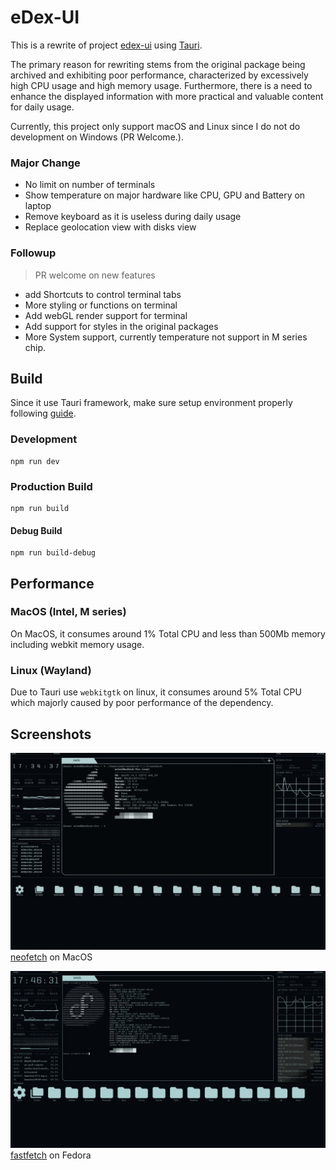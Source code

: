 # eDex-UI

This is a rewrite of project [edex-ui](https://github.com/GitSquared/edex-ui) using [Tauri](https://github.com/tauri-apps/tauri).

The primary reason for rewriting stems from the original package being archived and exhibiting poor performance, characterized by excessively high CPU usage and high memory usage.
Furthermore, there is a need to enhance the displayed information with more practical and valuable content for daily usage.

Currently, this project only support macOS and Linux since I do not do development on Windows (PR Welcome.).

### Major Change

- No limit on number of terminals
- Show temperature on major hardware like CPU, GPU and Battery on laptop
- Remove keyboard as it is useless during daily usage
- Replace geolocation view with disks view

### Followup

> PR welcome on new features

- add Shortcuts to control terminal tabs
- More styling or functions on terminal
- Add webGL render support for terminal
- Add support for styles in the original packages
- More System support, currently temperature not support in M series chip.

## Build

Since it use Tauri framework, make sure setup environment properly following [guide](https://tauri.app/v1/guides/getting-started/prerequisites).

### Development

```
npm run dev
```

### Production Build

```
npm run build
```

#### Debug Build

```
npm run build-debug
```

## Performance

### MacOS (Intel, M series)

On MacOS, it consumes around 1% Total CPU and less than 500Mb memory including webkit memory usage.

### Linux (Wayland)

Due to Tauri use `webkitgtk` on linux, it consumes around 5% Total CPU which majorly caused by poor performance of the dependency.

## Screenshots

![1](screenshots/screenshot.webp)
[neofetch](https://github.com/dylanaraps/neofetch) on MacOS

![2](screenshots/screenshot2.webp)
[fastfetch](https://github.com/fastfetch-cli/fastfetch/) on Fedora
